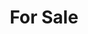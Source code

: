---
pid: pt394
title: For Sale
location_transcription: City Hall
coordinates: "[-75.164720724557, 39.953384569559]"
zipcode: '19125'
gen_neighborhood: River Wards
neighborhood: Fishtown,Kensington
outside_phl: 
age: '63'
age_range: 60-69
instagram: 
image_file_name: pt_394.jpg
proposal_transcription: |-
  PARKS

  HISTORY

  COMMUNITY

  FAMILY

  QUALITY OF LIFE
topic: Business,Family,History,Inequality,Politics,Gentrification
topic_summary: 0, 0, 0, 0, 0, 0
type: Sculpture Statue
keywords_other: Parks, History, Community, Quality of Life, Corruption, Money, $
credit: Mary Devlin
image_labels: 
twitter: 
facebook: 
permalink: "/monuments/pt394/"
layout: item-page
---